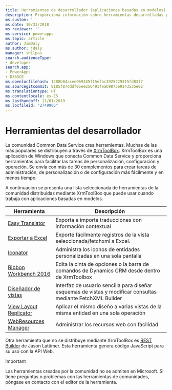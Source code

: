 ```yaml
---
title: Herramientas de desarrollador (aplicaciones basadas en modelos) | Microsoft Docs
description: Proporciona información sobre herramientas desarrolladas por la comunidad que puede usar con aplicaciones basadas en modelos en PowerApps.
ms.custom: ''
ms.date: 10/31/2018
ms.reviewer: ''
ms.service: powerapps
ms.topic: article
author: JimDaly
ms.author: jdaly
manager: shilpas
search.audienceType:
- developer
search.app:
- PowerApps
- D365CE
ms.openlocfilehash: 1288b04acee069345f15efbc3925229315fd83f7
ms.sourcegitcommit: 8185f87dddf05ee256491feab9873e9143535e02
ms.translationtype: HT
ms.contentlocale: es-ES
ms.lasthandoff: 11/01/2019
ms.locfileid: "2749905"
---
```

# <a name="developer-tools"></a>Herramientas del desarrollador

La comunidad Common Data Service crea herramientas. Muchas de las más populares se distribuyen a través de [XrmToolBox](https://www.xrmtoolbox.com/). XrmToolBox es una aplicación de Windows que conecta Common Data Service y proporciona herramientas para facilitar las tareas de personalización, configuración y operación. Se envía con más de 30 complementos para crear tareas de administración, de personalización o de configuración más fácilmente y en menos tiempo.

A continuación se presenta una lista seleccionada de herramientas de la comunidad distribuidas mediante XrmToolBox que puede usar cuando trabaja con aplicaciones basadas en modelos.

|Herramienta  |Descripción  |
|---------|---------|
|[Easy Translator](https://www.xrmtoolbox.com/plugins/MsCrmTools.Translator/)|Exporta e importa traducciones con información contextual|
|[Exportar a Excel](https://www.xrmtoolbox.com/plugins/Ryr.XrmToolBox.ExportToExcel/)|Exporte fácilmente registros de la vista seleccionada/fetchxml a Excel.|
|[Iconator](https://www.xrmtoolbox.com/plugins/MscrmTools.Iconator/)|Administra los iconos de entidades personalizadas en una sola pantalla|
|[Ribbon Workbench 2016](https://www.xrmtoolbox.com/plugins/RibbonWorkbench2016/)|Edita la cinta de opciones o la barra de comandos de Dynamics CRM desde dentro de XrmToolbox|
|[Diseñador de vistas](https://www.xrmtoolbox.com/plugins/Cinteros.XrmToolBox.ViewDesigner/)|Interfaz de usuario sencilla para diseñar esquemas de vistas y modificar consultas mediante FetchXML Builder|
|[View Layout Replicator](https://www.xrmtoolbox.com/plugins/MsCrmTools.ViewLayoutReplicator/)|Aplicar el mismo diseño a varias vistas de la misma entidad en una sola operación|
|[WebResources Manager](https://www.xrmtoolbox.com/plugins/MsCrmTools.WebResourcesManager/)|Administrar los recursos web con facilidad|

Otra herramienta que no se distribuye mediante XrmToolBox es [REST Builder](https://github.com/jlattimer/CRMRESTBuilder) de Jason Lattimer. Esta herramienta genera código JavaScript para su uso con la API Web.

> [!IMPORTANT]
> Las herramientas creadas por la comunidad no se admiten en Microsoft. Si tiene preguntas o problemas con las herramientas de comunidades, póngase en contacto con el editor de la herramienta.
